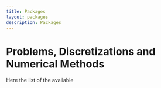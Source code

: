 ```yaml
---
title: Packages
layout: packages
description: Packages
---
```


# Problems, Discretizations and Numerical Methods

Here the list of the available 
